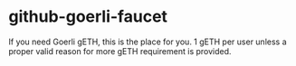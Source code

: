 # github-goerli-faucet
If you need Goerli gETH, this is the place for you. 1 gETH per user unless a proper valid reason for more gETH requirement is provided.
